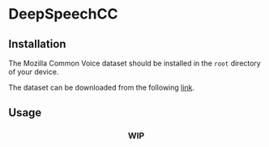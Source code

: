 # DeepSpeechCC

## Installation
The Mozilla Common Voice dataset should be installed in the `root` directory of your device.

The dataset can be downloaded from the following [link](https://commonvoice.mozilla.org/en/datasets).

## Usage
### <p style="text-align: center;"> WIP </p>